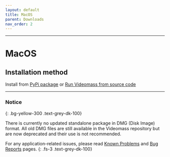 ```yaml
---
layout: default
title: MacOS
parent: Downloads
nav_order: 2
---
```


---

# MacOS

## Installation method

Install from [PyPi package](Python_Package) or [Run Videomass from source code](https://github.com/jeanslack/Videomass/wiki/Run-Videomass-from-source-code) 

---

### Notice
{: .bg-yellow-300 .text-grey-dk-100}

There is currently no updated standalone package in DMG (Disk Image) format. All old DMG files are still available in the Videomass repository but are now deprecated and their use is not recommended.


For any application-related issues, please read 
[Known Problems](../../known_problems) and [Bug Reports](../Bugs) pages.
{: .fs-3 .text-grey-dk-100} 
